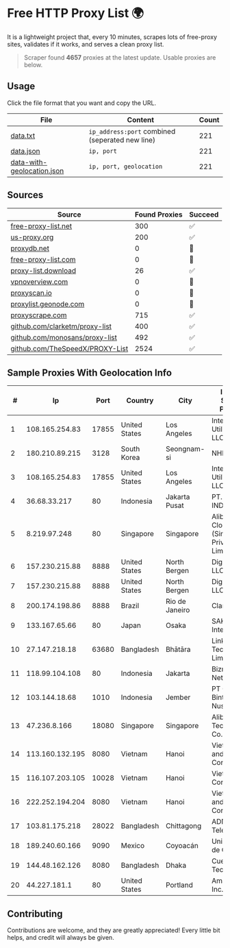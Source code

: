 
# Free HTTP Proxy List 🌍

It is a lightweight project that, every 10 minutes, scrapes lots of free-proxy sites, validates if it works, and serves a clean proxy list.


> Scraper found **4657** proxies at the latest update. Usable proxies are below.

## Usage

Click the file format that you want and copy the URL.


|File|Content|Count|
|----|-------|-----|
|[data.txt](https://raw.githubusercontent.com/themiralay/Proxy-List-World/master/data.txt)|`ip_address:port` combined (seperated new line)|221|
|[data.json](https://raw.githubusercontent.com/themiralay/Proxy-List-World/master/data.json)|`ip, port`|221|
|[data-with-geolocation.json](https://raw.githubusercontent.com/themiralay/Proxy-List-World/master/data-with-geolocation.json)|`ip, port, geolocation`|221|

## Sources

|Source|Found Proxies|Succeed|
|------|-------------|-------|
|[free-proxy-list.net](https://free-proxy-list.net)|300|✅|
|[us-proxy.org](https://www.us-proxy.org)|200|✅|
|[proxydb.net](http://proxydb.net)|0|🚫|
|[free-proxy-list.com](https://free-proxy-list.com/?page=&port=&type%5B%5D=http&type%5B%5D=https&up_time=0&search=Search)|0|🚫|
|[proxy-list.download](https://www.proxy-list.download/HTTP)|26|✅|
|[vpnoverview.com](https://vpnoverview.com/privacy/anonymous-browsing/free-proxy-servers)|0|🚫|
|[proxyscan.io](https://www.proxyscan.io)|0|🚫|
|[proxylist.geonode.com](https://proxylist.geonode.com/api/proxy-list?limit=300&page=1&sort_by=lastChecked&sort_type=desc&protocols=http,https)|0|🚫|
|[proxyscrape.com](https://api.proxyscrape.com/v2/?request=displayproxies&protocol=http&timeout=10000&country=all&ssl=all&anonymity=all)|715|✅|
|[github.com/clarketm/proxy-list](https://raw.githubusercontent.com/clarketm/proxy-list/master/proxy-list-raw.txt)|400|✅|
|[github.com/monosans/proxy-list](https://raw.githubusercontent.com/monosans/proxy-list/main/proxies/http.txt)|492|✅|
|[github.com/TheSpeedX/PROXY-List](https://raw.githubusercontent.com/TheSpeedX/PROXY-List/master/http.txt)|2524|✅|


## Sample Proxies With Geolocation Info

|#|Ip|Port|Country|City|Internet Service Provider|
|-|--|----|-------|----|-------------------------|
|1|108.165.254.83|17855|United States|Los Angeles|Internet Utilities NA LLC|
|2|180.210.89.215|3128|South Korea|Seongnam-si|NHNCLOUD|
|3|108.165.254.83|17855|United States|Los Angeles|Internet Utilities NA LLC|
|4|36.68.33.217|80|Indonesia|Jakarta Pusat|PT. TELKOM INDONESIA|
|5|8.219.97.248|80|Singapore|Singapore|Alibaba Cloud (Singapore) Private Limited|
|6|157.230.215.88|8888|United States|North Bergen|DigitalOcean, LLC|
|7|157.230.215.88|8888|United States|North Bergen|DigitalOcean, LLC|
|8|200.174.198.86|8888|Brazil|Rio de Janeiro|Claro S.A|
|9|133.167.65.66|80|Japan|Osaka|SAKURA Internet Inc.|
|10|27.147.218.18|63680|Bangladesh|Bhātāra|Link3 Technologies Limited|
|11|118.99.104.108|80|Indonesia|Jakarta|Biznet Networks|
|12|103.144.18.68|1010|Indonesia|Jember|PT Gasatek Bintang Nusantara|
|13|47.236.8.166|18080|Singapore|Singapore|Alibaba (US) Technology Co., Ltd.|
|14|113.160.132.195|8080|Vietnam|Hanoi|VietNam Post and Telecom Corporation|
|15|116.107.203.105|10028|Vietnam|Hanoi|Viettel Corporation|
|16|222.252.194.204|8080|Vietnam|Hanoi|VietNam Post and Telecom Corporation|
|17|103.81.175.218|28022|Bangladesh|Chittagong|ADN Telecom Ltd.|
|18|189.240.60.166|9090|Mexico|Coyoacán|Uninet S.A. de C.V.|
|19|144.48.162.126|8080|Bangladesh|Dhaka|Cue Club Technology|
|20|44.227.181.1|80|United States|Portland|Amazon.com, Inc.|



## Contributing

Contributions are welcome, and they are greatly appreciated! Every
little bit helps, and credit will always be given.

